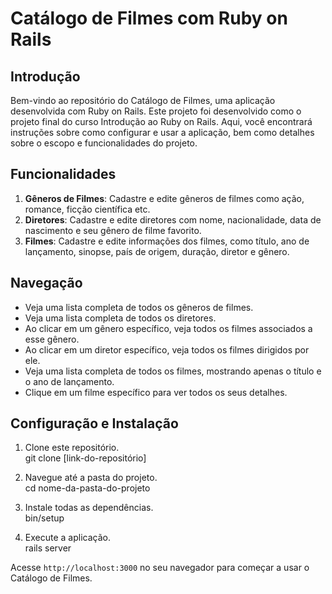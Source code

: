 # Catálogo de Filmes com Ruby on Rails

## Introdução

Bem-vindo ao repositório do Catálogo de Filmes, uma aplicação desenvolvida com Ruby on Rails. Este projeto foi desenvolvido como o projeto final do curso Introdução ao Ruby on Rails. Aqui, você encontrará instruções sobre como configurar e usar a aplicação, bem como detalhes sobre o escopo e funcionalidades do projeto.

## Funcionalidades

1. **Gêneros de Filmes**: Cadastre e edite gêneros de filmes como ação, romance, ficção científica etc.
2. **Diretores**: Cadastre e edite diretores com nome, nacionalidade, data de nascimento e seu gênero de filme favorito.
3. **Filmes**: Cadastre e edite informações dos filmes, como título, ano de lançamento, sinopse, país de origem, duração, diretor e gênero.

## Navegação

- Veja uma lista completa de todos os gêneros de filmes.
- Veja uma lista completa de todos os diretores.
- Ao clicar em um gênero específico, veja todos os filmes associados a esse gênero.
- Ao clicar em um diretor específico, veja todos os filmes dirigidos por ele.
- Veja uma lista completa de todos os filmes, mostrando apenas o título e o ano de lançamento.
- Clique em um filme específico para ver todos os seus detalhes.

## Configuração e Instalação

1. Clone este repositório. <br>
git clone [link-do-repositório]

3. Navegue até a pasta do projeto. <br>
cd nome-da-pasta-do-projeto

3. Instale todas as dependências. <br>
bin/setup

5. Execute a aplicação. <br>
rails server

Acesse `http://localhost:3000` no seu navegador para começar a usar o Catálogo de Filmes.
